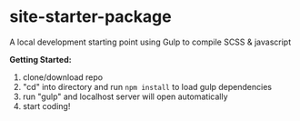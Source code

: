 # site-starter-package
A local development starting point using Gulp to compile SCSS &amp; javascript

**Getting Started:**

1. clone/download repo
2. "cd" into directory and run `npm install` to load gulp dependencies
3. run "gulp" and localhost server will open automatically 
4. start coding!
